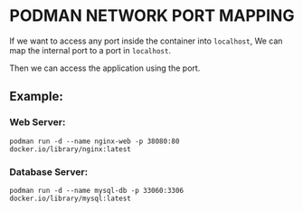 # PODMAN NETWORK PORT MAPPING


If we want to access any port inside the container into `localhost`,
We can map the internal port to a port in `localhost`.

Then we can access the application using the port.

## Example: 

### Web Server:
```
podman run -d --name nginx-web -p 38080:80 docker.io/library/nginx:latest
```
### Database Server:
```
podman run -d --name mysql-db -p 33060:3306 docker.io/library/mysql:latest
```
